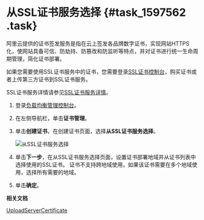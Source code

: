 # 从SSL证书服务选择 {#task_1597562 .task}

阿里云提供的证书签发服务是指在云上签发各品牌数字证书，实现网站HTTPS化，使网站具备可信、防劫持、防篡改和防监听等特点，并对证书进行统一生命周期管理，简化证书部署。

如果您需要使用SSL证书服务中的证书，您需要登录[SSL证书控制台](https://yundun.console.aliyun.com/?spm=5176.2020520001.106.d20cas.3c474bd31n23aP&p=cas#/cas/home)，购买证书或者上传第三方证书到SSL证书服务。

SSL证书服务详情请参见[SSL证书服务详情](https://www.aliyun.com/product/cas?spm=5176.8142029.security.5.3dbd6d3ezWmWrn)。

1.  登录[负载均衡管理控制台](https://slb.console.aliyun.com/slb)。 
2.  在左侧导航栏，单击**证书管理**。
3.  单击**创建证书**，在创建证书页面，选择**从SSL证书服务选择**。 

    ![从SSL证书服务选择](http://static-aliyun-doc.oss-cn-hangzhou.aliyuncs.com/assets/img/21331/156595048011881_zh-CN.png)

4.  单击**下一步**，在从SSL证书服务选择页面，设置证书部署地域并从证书列表中选择使用的SSL证书。 证书不支持跨地域使用，如果该证书需要在多个地域使用，选择所有需要的地域。
5.  单击**确定**。

**相关文档**  


[UploadServerCertificate](../intl.zh-CN/API参考/服务器证书/UploadServerCertificate.md#)

